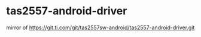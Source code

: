 # tas2557-android-driver 
mirror of https://git.ti.com/git/tas2557sw-android/tas2557-android-driver.git
